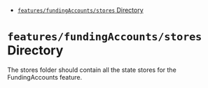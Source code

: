 <!-- START doctoc generated TOC please keep comment here to allow auto update -->
<!-- DON'T EDIT THIS SECTION, INSTEAD RE-RUN doctoc TO UPDATE -->

- [`features/fundingAccounts/stores` Directory](#featuresfundingaccountsstores-directory)

<!-- END doctoc generated TOC please keep comment here to allow auto update -->

# `features/fundingAccounts/stores` Directory

The stores folder should contain all the state stores for the FundingAccounts feature.
